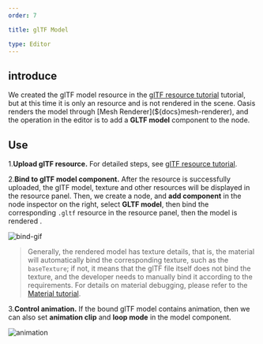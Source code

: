 ```yaml
---
order: 7

title: glTF Model

type: Editor
---
```


## introduce

We created the glTF model resource in the [glTF resource tutorial](${docs}editor-resource-gltf) tutorial, but at this time it is only an resource and is not rendered in the scene. Oasis renders the model through [Mesh Renderer](${docs}mesh-renderer), and the operation in the editor is to add a **GLTF model** component to the node.

## Use

1.**Upload glTF resource.** For detailed steps, see [glTF resource tutorial](${docs}editor-resource-gltf).

2.**Bind to glTF model component.** After the resource is successfully uploaded, the glTF model, texture and other resources will be displayed in the resource panel. Then, we create a node, and **add component** in the node inspector on the right, select **GLTF model**, then bind the corresponding `.gltf` resource in the resource panel, then the model is rendered .

![bind-gif](https://gw.alipayobjects.com/zos/OasisHub/8d8c2197-ad95-46c0-98b1-2beadba0535b/bind-gif.gif)

> Generally, the rendered model has texture details, that is, the material will automatically bind the corresponding texture, such as the `baseTexture`; if not, it means that the glTF file itself does not bind the texture, and the developer needs to manually bind it according to the requirements. For details on material debugging, please refer to the [Material tutorial](${docs}editor-material).

3.**Control animation.** If the bound glTF model contains animation, then we can also set **animation clip** and **loop mode** in the model component.

![animation](https://gw.alipayobjects.com/zos/OasisHub/0105f8dd-3e24-4127-8075-e1df34c2ab71/animation.gif)
